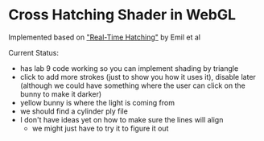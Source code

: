 # Cross Hatching Shader in WebGL
Implemented based on ["Real-Time Hatching"](http://dl.acm.org/citation.cfm?id=383328) by Emil et al

Current Status:
* has lab 9 code working so you can implement shading by triangle
* click to add more strokes (just to show you how it uses it), disable later (although we could have something where the user can click on the bunny to make it darker)
* yellow bunny is where the light is coming from
* we should find a cylinder ply file
* I don't have ideas yet on how to make sure the lines will align
    * we might just have to try it to figure it out
